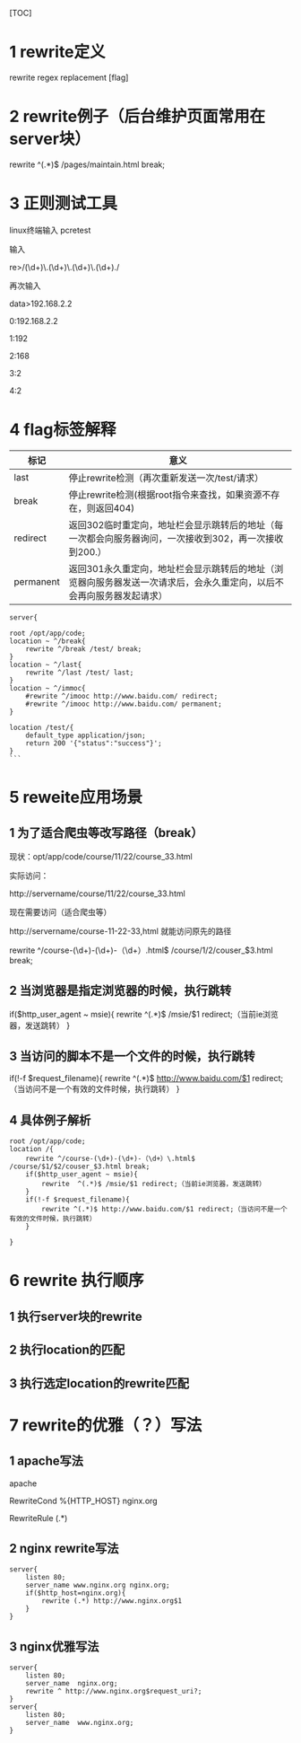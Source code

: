 [TOC]

# 1 rewrite定义

rewrite regex replacement [flag]

# 2 rewrite例子（后台维护页面常用在server块）

rewrite ^(.*)$ /pages/maintain.html break;

# 3 正则测试工具

 linux终端输入 pcretest

输入 

re>/(\d+)\\.(\d+)\\.(\d+)\\.(\d+)./

再次输入

data>192.168.2.2

0:192.168.2.2

1:192

2:168

3:2

4:2

# 4 flag标签解释

| 标记      | 意义                                                         |
| --------- | ------------------------------------------------------------ |
| last      | 停止rewrite检测（再次重新发送一次/test/请求）                |
| break     | 停止rewrite检测(根据root指令来查找，如果资源不存在，则返回404) |
| redirect  | 返回302临时重定向，地址栏会显示跳转后的地址（每一次都会向服务器询问，一次接收到302，再一次接收到200.） |
| permanent | 返回301永久重定向，地址栏会显示跳转后的地址（浏览器向服务器发送一次请求后，会永久重定向，以后不会再向服务器发起请求） |

```
server{
```
    root /opt/app/code;
    location ~ ^/break{
        rewrite ^/break /test/ break;
    }
    location ~ ^/last{
        rewrite ^/last /test/ last;
    }
    location ~ ^/immoc{
        #rewrite ^/imooc http://www.baidu.com/ redirect;
        #rewrite ^/imooc http://www.baidu.com/ permanent;
    }
       
    location /test/{
        default_type application/json;
        return 200 '{"status":"success"}';
    }
    ```


# 5 reweite应用场景

## 1 为了适合爬虫等改写路径（break）

现状：opt/app/code/course/11/22/course_33.html

实际访问：

http://servername/course/11/22/course_33.html

现在需要访问（适合爬虫等）

http://servername/course-11-22-33,html 就能访问原先的路径

rewrite ^/course-(\d+)-(\d+)-（\d+）\.html$ /course/$1/$2/couser_$3.html break;

## 2 当浏览器是指定浏览器的时候，执行跳转

if($http_user_agent ~ msie){
		rewrite  ^(.*)$ /msie/$1 redirect;（当前ie浏览器，发送跳转）
}

## 3 当访问的脚本不是一个文件的时候，执行跳转

if(!-f $request_filename){
		rewrite ^(.*)$ http://www.baidu.com/$1 redirect;（当访问不是一个有效的文件时候，执行跳转）
}

## 4 具体例子解析

```
root /opt/app/code;
location /{
    rewrite ^/course-(\d+)-(\d+)-（\d+）\.html$ /course/$1/$2/couser_$3.html break;
    if($http_user_agent ~ msie){
		rewrite  ^(.*)$ /msie/$1 redirect;（当前ie浏览器，发送跳转）
	}
	if(!-f $request_filename){
		rewrite ^(.*)$ http://www.baidu.com/$1 redirect;（当访问不是一个有效的文件时候，执行跳转）
	}

}
```

# 6 rewrite 执行顺序

## 1 执行server块的rewrite

## 2 执行location的匹配

## 3 执行选定location的rewrite匹配

# 7 rewrite的优雅（？）写法

## 1 apache写法

apache

RewriteCond %{HTTP_HOST} nginx.org

RewriteRule (.*)

## 2 nginx rewrite写法

```
server{
    listen 80;
    server_name www.nginx.org nginx.org;
    if($http_host=nginx.org){
        rewrite (.*) http://www.nginx.org$1
    }
}
```

## 3 nginx优雅写法

```
server{
    listen 80;
    server_name  nginx.org;
    rewrite ^ http://www.nginx.org$request_uri?;
}
server{
    listen 80;
    server_name  www.nginx.org;
}
```

